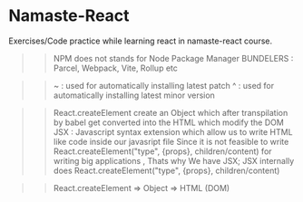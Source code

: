 # Namaste-React
Exercises/Code practice while learning react in namaste-react course.


>> NPM does not stands for Node Package Manager
>> BUNDELERS : Parcel, Webpack, Vite, Rollup etc


>> ~ : used for automatically installing latest patch
>> ^ : used for automatically installing latest minor version


>> React.createElement create an Object which after transpilation by babel get converted into the HTML which modify the DOM
>>JSX : Javascript syntax extension which allow us to write HTML like code inside our javasript file
Since it is not feasible to write React.createElement("type", {props}, children/content) for writing big applications , Thats why We have JSX; JSX internally does React.createElement("type", {props}, children/content)









>> React.createElement => Object => HTML (DOM)



<!-- 

  What tasks a bundler do?
  z: BUNDLING
  a: Hot Module Replacement (HMR), it uses live server for that and live server uses file watcher algorithm
  b: Minify code
  c: Clean the code
  d: Optimize the code
  e: Compression of media files
  f: Create cache
  g: Create DEV and PRODUCTION build
  h: also make sure that build is compatible with older browsers
  i: do transpilation
  j: handle port numbers
  k: https on dev

  Parcel do all above : without any configurations

  :File Watcher Algorithm: (written in C++)
-->